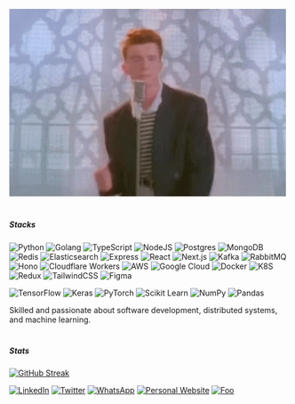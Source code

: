 ![cover](https://github.com/raphaeldiscky/raphaeldiscky/blob/master/rick-rolled.gif)

# <h5>Stacks</h5>
![Python](https://img.shields.io/badge/Python-3670A0?style=flat&logo=python&logoColor=ffdd54)
![Golang](https://img.shields.io/badge/Go-%2300ADD8.svg?style=flat&logo=go&logoColor=white)
![TypeScript](https://img.shields.io/badge/Typescript-%23007ACC.svg?style=flat&logo=typescript&logoColor=white)
![NodeJS](https://img.shields.io/badge/Node-6DA55F?style=flat&logo=node.js&logoColor=white)
![Postgres](https://img.shields.io/badge/Postgres-316192?style=flat&logo=postgresql&logoColor=white)
![MongoDB](https://img.shields.io/badge/MongoDB-%234ea94b.svg?style=flat&logo=mongodb&logoColor=white)
![Redis](https://img.shields.io/badge/Redis-%23DD0031.svg?&style=flat&logo=redis&logoColor=white)
![Elasticsearch](https://img.shields.io/badge/elasticsearch-%230377CC.svg?style=flat&logo=elasticsearch&logoColor=white)
![Express](https://img.shields.io/badge/Express-%23404d59.svg?style=flat&logo=express&logoColor=%2361DAFB)
![React](https://img.shields.io/badge/React-%2320232a.svg?style=flat&logo=react&logoColor=%2361DAFB)
![Next.js](https://img.shields.io/badge/Next-black?style=flat&logo=next.js&logoColor=white)
![Kafka](https://img.shields.io/badge/Apache%20Kafka-000?style=flat&logo=apachekafka)
![RabbitMQ](https://img.shields.io/badge/Rabbitmq-FF6600?style=flat&logo=rabbitmq&logoColor=white)
![Hono](https://img.shields.io/badge/Hono-E36002?style=flat&logo=hono&logoColor=white)
![Cloudflare Workers](https://img.shields.io/badge/Cloudflare-F38020?style=flat&logo=Cloudflare&logoColor=white)
![AWS](https://custom-icon-badges.demolab.com/badge/AWS-%23FF9900.svg?logo=aws&logoColor=white)
![Google Cloud](https://img.shields.io/badge/Google%20Cloud-%234285F4.svg?logo=google-cloud&logoColor=white)
![Docker](https://img.shields.io/badge/Docker-2CA5E0?style=flat&logo=docker&logoColor=white)
![K8S](https://img.shields.io/badge/Kubernetes-326ce5.svg?&style=flat&logo=kubernetes&logoColor=white)
![Redux](https://img.shields.io/badge/Redux-%23593d88.svg?style=flat&logo=redux&logoColor=white)
![TailwindCSS](https://img.shields.io/badge/TailwindCSS-%2338B2AC.svg?style=flat&logo=tailwind-css&logoColor=white)
![Figma](https://img.shields.io/badge/Figma-%23F24E1E.svg?style=flat&logo=figma&logoColor=white)


![TensorFlow](https://img.shields.io/badge/TensorFlow-%23FF6F00.svg?style=flat&logo=TensorFlow&logoColor=white)
![Keras](https://img.shields.io/badge/Keras-%23D00000.svg?style=flat&logo=Keras&logoColor=white)
![PyTorch](https://img.shields.io/badge/PyTorch-EE4C2C?style=flat&logo=pytorch&logoColor=white)
![Scikit Learn](https://img.shields.io/badge/Scikit_Learn-F7931E?style=flat&logo=scikit-learn&logoColor=white)
![NumPy](https://img.shields.io/badge/Numpy-%23013243.svg?style=flat&logo=numpy&logoColor=white)
![Pandas](https://img.shields.io/badge/Pandas-%23150458.svg?style=flat&logo=pandas&logoColor=white)

Skilled and passionate about software development, distributed systems, and machine learning.

# <h5>Stats</h5>
[![GitHub Streak](https://github-readme-streak-stats-git-dependabot-12579c-raphaeldiscky.vercel.app?user=raphaeldiscky)](https://git.io/streak-stats)<br/>

[![LinkedIn](https://img.shields.io/badge/LinkedIn-%230077B5.svg?logo=linkedin&logoColor=white)](https://dub.sh/rdiscky-linkedin) 
[![Twitter](https://img.shields.io/badge/Twitter-%231DA1F2.svg?logo=Twitter&logoColor=white)](https://dub.sh/rdiscky-twitter) 
[![WhatsApp](https://img.shields.io/badge/WhatsApp-25D366?logo=whatsapp&logoColor=white)](https://wa.me/6287839912020)
[![Personal Website](https://img.shields.io/badge/Personal%20Website%20-%2300cdac.svg?textColor=black)](https://rdiscky.vercel.app/)
[![Foo](https://img.shields.io/github/followers/raphaeldiscky?label=follow%20me&style=social)](https://github.com/raphaeldiscky)
